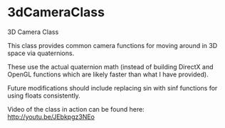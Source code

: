 3dCameraClass
=============

3D Camera Class

This class provides common camera functions for moving around in 3D space via quaternions.  

These use the actual quaternion math (instead of building DirectX and OpenGL functions which are likely faster
than what I have provided).

Future modifications should include replacing sin with sinf functions for using floats consistently.

Video of the class in action can be found here: 
http://youtu.be/JEbkpgz3NEo




